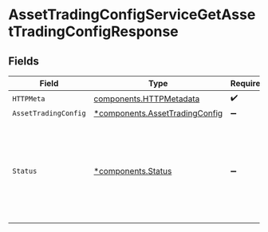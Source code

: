 # AssetTradingConfigServiceGetAssetTradingConfigResponse


## Fields

| Field                                                                                                                                                                                               | Type                                                                                                                                                                                                | Required                                                                                                                                                                                            | Description                                                                                                                                                                                         |
| --------------------------------------------------------------------------------------------------------------------------------------------------------------------------------------------------- | --------------------------------------------------------------------------------------------------------------------------------------------------------------------------------------------------- | --------------------------------------------------------------------------------------------------------------------------------------------------------------------------------------------------- | --------------------------------------------------------------------------------------------------------------------------------------------------------------------------------------------------- |
| `HTTPMeta`                                                                                                                                                                                          | [components.HTTPMetadata](../../models/components/httpmetadata.md)                                                                                                                                  | :heavy_check_mark:                                                                                                                                                                                  | N/A                                                                                                                                                                                                 |
| `AssetTradingConfig`                                                                                                                                                                                | [*components.AssetTradingConfig](../../models/components/assettradingconfig.md)                                                                                                                     | :heavy_minus_sign:                                                                                                                                                                                  | OK                                                                                                                                                                                                  |
| `Status`                                                                                                                                                                                            | [*components.Status](../../models/components/status.md)                                                                                                                                             | :heavy_minus_sign:                                                                                                                                                                                  | INVALID_ARGUMENT: The correspondent_id or the asset_id could not be determined for the request.<br/>FAILED_PRECONDITION: The requested asset trading config was not found even though the asset exists. |